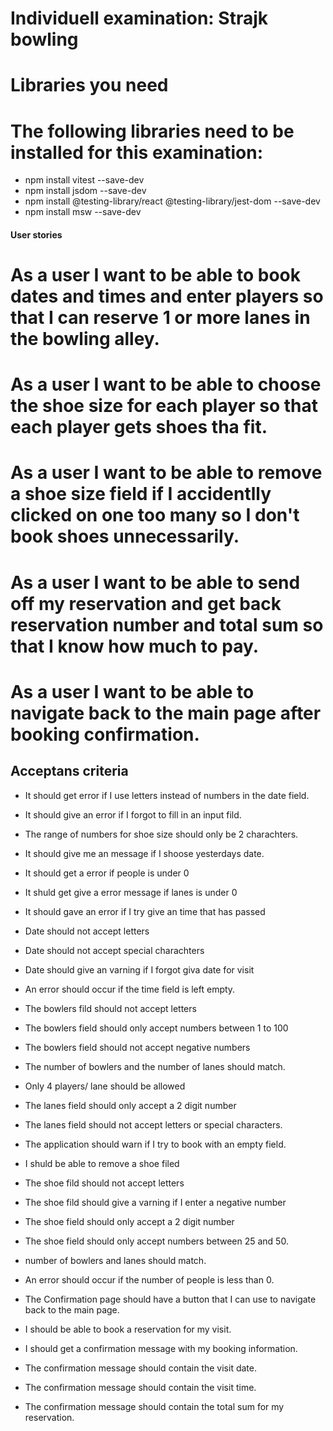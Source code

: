 # Individuell examination: Strajk bowling

# Libraries you need

# The following libraries need to be installed for this examination:

   - npm install vitest --save-dev
   - npm install jsdom --save-dev
   - npm install @testing-library/react @testing-library/jest-dom --save-dev
   - npm install msw --save-dev


#### User stories ####

# As a user I want to be able to book dates and times and enter players so that I can reserve 1 or more lanes in the bowling alley. 
# As a user I want to be able to choose the shoe size for each player so that each player gets shoes tha fit. 
# As a user I want to be able to remove a shoe size field if I accidentlly clicked on one too many so I don't book shoes unnecessarily. 
# As a user I want to be able to send off my reservation and get back reservation number and total sum so that I know how much to pay. 
# As a user I want to be able to navigate back to the main page after booking confirmation.

## Acceptans criteria 

- It should get error if I use letters instead of numbers in the date field.

- It should give an error if I forgot to fill in an input fild.

- The range of numbers for shoe size should only be 2 charachters. 

- It should give me an message if I shoose yesterdays date.

- It should get a error if people is under 0 

- It shuld get give a error message if lanes is under 0

- It should gave an error if I try give an time that has passed 

- Date should not accept letters

- Date should not accept special charachters

- Date should give an varning if I forgot giva date for visit

- An error should occur if the time field is left empty.

- The bowlers fild should not accept letters

- The bowlers field should only accept numbers between 1 to 100

- The bowlers field should not accept negative numbers

- The number of bowlers and the number of lanes should match.

- Only 4 players/ lane should be allowed 

- The lanes field should only accept a 2 digit number

- The lanes field should not accept letters or special  characters.

- The application should warn if I try to book with an empty field.

- I shuld be able to remove a shoe filed  

- The shoe fild should not accept letters

- The shoe fild should give a varning if I enter a negative number

- The shoe field should only accept a 2 digit number 

- The shoe field should only accept numbers between 25 and 50.

- number of bowlers and lanes should match.

- An error should occur if the number of people is less than 0.

- The Confirmation page should have a button that I can use to navigate back to the main page.

- I should be able to book a reservation for my visit.

- I should get a confirmation message with my booking information.

- The confirmation message should contain the visit date.

- The confirmation message should contain the visit time.

- The confirmation message should contain the total sum for my reservation.





